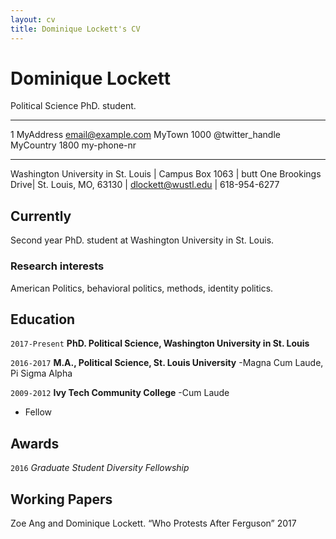 ```yaml
---
layout: cv
title: Dominique Lockett's CV
---
```

# Dominique Lockett
Political Science PhD. student.
-------------------     ----------------------------
1 MyAddress                        email@example.com
MyTown 1000                          @twitter_handle
MyCountry                           1800 my-phone-nr
-------------------     ----------------------------
Washington University in St. Louis | Campus Box 1063 |
butt One Brookings Drive| St. Louis, MO, 63130
| dlockett@wustl.edu | 618-954-6277

## Currently

Second year PhD. student at Washington University in St. Louis.

### Research interests

American Politics, behavioral politics, methods, identity politics.


## Education

`2017-Present`
__PhD. Political Science, Washington University in St. Louis__

`2016-2017`
__M.A., Political Science, St. Louis University__
-Magna Cum Laude, Pi Sigma Alpha

`2009-2012`
__Ivy Tech Community College__
-Cum Laude

- Fellow



## Awards

`2016`
*Graduate Student Diversity Fellowship*


## Working Papers
Zoe Ang and Dominique Lockett. “Who Protests After Ferguson” 2017

<!-- ### Footer

Last updated: July 2018 -->


